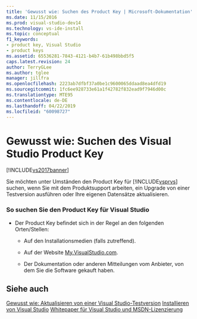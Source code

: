 ```yaml
---
title: 'Gewusst wie: Suchen des Product Key | Microsoft-Dokumentation'
ms.date: 11/15/2016
ms.prod: visual-studio-dev14
ms.technology: vs-ide-install
ms.topic: conceptual
f1_keywords:
- product key, Visual Studio
- product keys
ms.assetid: 65536281-7843-4121-b4b7-61b498bbd5f5
caps.latest.revision: 24
author: TerryGLee
ms.author: tglee
manager: jillfra
ms.openlocfilehash: 2223ab7dfbf37a0be1c9600065ddaad8ea4dfd19
ms.sourcegitcommit: 1fc6ee928733e61a1f42782f832ead9f7946d00c
ms.translationtype: MTE95
ms.contentlocale: de-DE
ms.lasthandoff: 04/22/2019
ms.locfileid: "60098727"
---
```

# <a name="how-to-locate-the-visual-studio-product-key"></a>Gewusst wie: Suchen des Visual Studio Product Key
[!INCLUDE[vs2017banner](../includes/vs2017banner.md)]

Sie möchten unter Umständen den Product Key für [!INCLUDE[vsprvs](../includes/vsprvs-md.md)] suchen, wenn Sie mit dem Produktsupport arbeiten, ein Upgrade von einer Testversion ausführen oder Ihre eigenen Datensätze aktualisieren.

### <a name="to-find-the-product-key-for-visual-studio"></a>So suchen Sie den Product Key für Visual Studio

- Der Product Key befindet sich in der Regel an den folgenden Orten/Stellen:

    - Auf den Installationsmedien (falls zutreffend).

    - Auf der Website [My.VisualStudio.com](https://my.visualstudio.com/productkeys).

    - Der Dokumentation oder anderen Mitteilungen vom Anbieter, von dem Sie die Software gekauft haben.

## <a name="see-also"></a>Siehe auch
 [Gewusst wie: Aktualisieren von einer Visual Studio-Testversion](../install/how-to-upgrade-from-a-trial-edition-of-visual-studio.md) [Installieren von Visual Studio](../install/install-visual-studio-2015.md) [Whitepaper für Visual Studio und MSDN-Lizenzierung](http://go.microsoft.com/fwlink/?LinkId=191417)